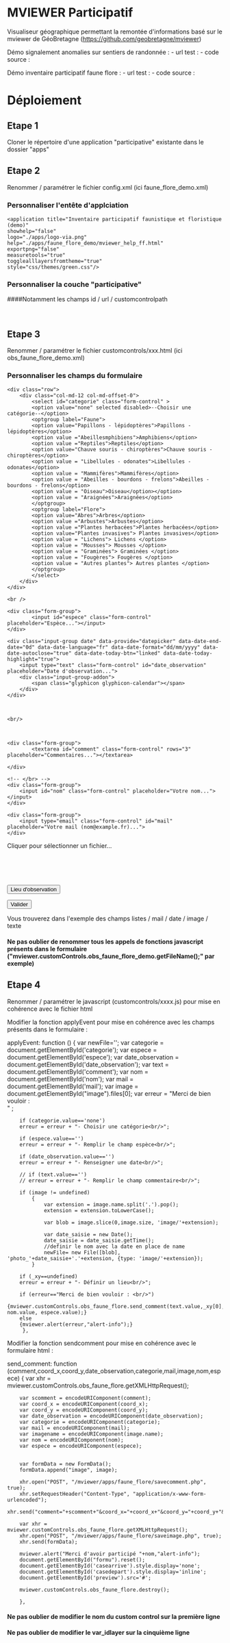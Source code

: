 MVIEWER Participatif
=============

Visualiseur géographique permettant la remontée d'informations basé sur le mviewer de GéoBretagne (https://github.com/geobretagne/mviewer)

Démo signalement anomalies sur sentiers de randonnée :
	- url test :
	- code source :
	
Démo inventaire participatif faune flore :
	- url test :
	- code source :
	
Déploiement
=============

Etape 1
-----------

Cloner le répertoire d'une application "participative" existante dans le dossier "apps"

Etape 2
-----------

Renommer / paramétrer le fichier config.xml (ici faune_flore_demo.xml)

### Personnaliser l'entête d'applciation


	<application title="Inventaire participatif faunistique et floristique (demo)"  
	showhelp="false"  
	logo="./apps/logo-via.png"  
	help="./apps/faune_flore_demo/mviewer_help_ff.html"  
	exportpng="false"  
	measuretools="true"  
	togglealllayersfromtheme="true"  
	style="css/themes/green.css"/>
 
 ### Personnaliser la couche "participative"
 
 ####Notamment les champs id / url / customcontrolpath
 
 
  <layer id="obs_faune_flore_demo" name="Observations" visible="true" queryable="false"  
            type="customlayer" opacity="0.8" legendurl="img/blank.gif"  
            url="apps/faune_flore_demo/customlayers/obs_faune_flore_demo.js"  
            customcontrol="true"  
			customcontrolpath="apps/faune_flore_demo/customcontrols"  
            expanded="true"           
            attribution="Source: Val d'Ille-Aubigné"  
            metadata=""  
            metadata-csw="">  
   </layer>
   
   
Etape 3
-----------

Renommer / paramétrer le fichier customcontrols/xxx.html (ici obs_faune_flore_demo.xml)


### Personnaliser les champs du formulaire

<form id="formu">

	<div class="row">
		<div class="col-md-12 col-md-offset-0">
			<select id="categorie" class="form-control" >
			<option value="none" selected disabled>--Choisir une catégorie--</option>
			<optgroup label="Faune">
			<option value="Papillons - lépidoptères">Papillons - lépidoptères</option>
			<option value ="Abeillesmphibiens">Amphibiens</option>
			<option value ="Reptiles">Reptiles</option>
			<option value="Chauve souris - chiroptères">Chauve souris - chiroptères</option>
			<option value = "Libellules - odonates">Libellules - odonates</option>
			<option value = "Mammifères">Mammifères</option>
			<option value = "Abeilles - bourdons - frelons">Abeilles - bourdons - frelons</option>
			<option value = "Oiseau">Oiseau</option></option>
			<option value = "Araignées">Araignées</option>
			</optgroup>
			<optgroup label="Flore">
			<option value="Abres">Arbres</option>
			<option value ="Arbustes">Arbustes</option>
			<option value ="Plantes herbacées">Plantes herbacées</option>
			<option value="Plantes invasives"> Plantes invasives</option>
			<option value = "Lichens"> Lichens </option>
			<option value = "Mousses"> Mousses </option>
			<option value = "Graminées"> Graminées </option>
			<option value = "Fougères"> Fougères </option>
			<option value = "Autres plantes"> Autres plantes </option>
			</optgroup>
			</select>
		</div>
	</div>
	
	<br />
	
	<div class="form-group">
			<input id="espece" class="form-control" placeholder="Espèce..."></input>			
	</div>
	
	<div class="input-group date" data-provide="datepicker" data-date-end-date="0d" data-date-language="fr" data-date-format="dd/mm/yyyy" data-date-autoclose="true" data-date-today-btn="linked" data-date-today-highlight="true">
		<input type="text" class="form-control" id="date_observation" placeholder="Date d'observation...">
		<div class="input-group-addon">
			<span class="glyphicon glyphicon-calendar"></span>
		</div>
	</div>
	
	

	<br/>
	
	
	
	<div class="form-group">
			<textarea id="comment" class="form-control" rows="3" placeholder="Commentaires..."></textarea>
			
	</div>
	
	<!-- </br> -->
	<div class="form-group">
		<input id="nom" class="form-control" placeholder="Votre nom..."></input>
	</div>	
	
	<div class="form-group">
		<input type="email" class="form-control" id="mail" placeholder="Votre mail (nom@example.fr)...">
	</div>
	
   <div class="dropzone dz-clickable" id="depose" onclick="getElementById('image').click();">
                <div id="casedepart" class="start">
                    <div class="dz-default dz-message" >
					<span id="filename" class="fas fa-cloud-upload-alt fa-3x"></span><p>Cliquer pour sélectionner un fichier...</p><br/>
					</div>
				</div>
				<div id="casearrive" style="display:none">
				<img class="img-responsive" id="preview" src="#" alt="monimage" style="visibility:collapse"/>
				</div>
				<input type="file" id="image" name="image" class="file-upload" style="visibility:collapse" onchange="mviewer.customControls.obs_faune_flore_demo.getFileName();" accept="image/*">
    </div>
<br/>	
</form>

<div align="justify">
 <button class="btn btn-default" onclick="mviewer.customControls.obs_faune_flore_demo.getXY();">Lieu d'observation
        <span class="glyphicon glyphicon-flag" aria-hidden="true"></span>
 </button>
 
 <button class="btn btn-default" onclick="mviewer.customControls.obs_faune_flore_demo.applyEvent();">Valider
        <span class="glyphicon glyphicon-ok-sign" aria-hidden="true"></span>
 </button>
 
 </div>

Vous trouverez dans l'exemple des champs listes / mail / date / image / texte

#### Ne pas oublier de renommer tous les appels de fonctions javascript présents dans le formulaire ("mviewer.customControls.obs_faune_flore_demo.getFileName();" par exemple)


Etape 4
-----------
 Renommer / paramétrer le javascript (customcontrols/xxxx.js) pour mise en cohérence avec le fichier html
 
 Modifier la fonction applyEvent pour mise en cohérence avec les champs présents dans le formulaire :
 
 applyEvent: function ()
		 {
		var newFile='';	
		var categorie = document.getElementById('categorie');
		var espece = document.getElementById('espece');
		var date_observation = document.getElementById('date_observation');
		var text = document.getElementById('comment');
		var nom = document.getElementById('nom');
		var mail = document.getElementById('mail');
		var image = document.getElementById("image").files[0];
		var erreur = "Merci de bien vouloir : <br/>" ;
		
		
		if (categorie.value=='none')
		erreur = erreur + "- Choisir une catégorie<br/>";
		
		if (espece.value=='')
		erreur = erreur + "- Remplir le champ espèce<br/>";
	
		if (date_observation.value=='')
		erreur = erreur + "- Renseigner une date<br/>";
		
		// if (text.value=='')
		// erreur = erreur + "- Remplir le champ commentaire<br/>";
	
		if (image != undefined)
			{
				var extension = image.name.split('.').pop();
				extension = extension.toLowerCase();

				var blob = image.slice(0,image.size, 'image/'+extension);

				var date_saisie = new Date();
				date_saisie = date_saisie.getTime();
				//definir le nom avec la date en place de name
				newFile= new File([blob], 'photo_'+date_saisie+'.'+extension, {type: 'image/'+extension});
			}
			
		if (_xy==undefined)
		erreur = erreur + "- Définir un lieu<br/>";
		
		if (erreur=="Merci de bien vouloir : <br/>")
		{mviewer.customControls.obs_faune_flore.send_comment(text.value,_xy[0],_xy[1],date_observation.value,categorie.value,mail.value,newFile, nom.value, espece.value);}
		else
		{mviewer.alert(erreur,"alert-info");}
		 },
 
 Modifier la fonction sendcomment pour mise en cohérence avec le formulaire html :
 
 send_comment: function (comment,coord_x,coord_y,date_observation,categorie,mail,image,nom,espece)
		{
		var xhr = mviewer.customControls.obs_faune_flore.getXMLHttpRequest();
		
		var scomment = encodeURIComponent(comment);
		var coord_x = encodeURIComponent(coord_x);
		var coord_y = encodeURIComponent(coord_y);
		var date_observation = encodeURIComponent(date_observation);
		var categorie = encodeURIComponent(categorie);
		var mail = encodeURIComponent(mail);
		var imagename = encodeURIComponent(image.name);
		var nom = encodeURIComponent(nom);
		var espece = encodeURIComponent(espece);

		
		var formData = new FormData();
		formData.append("image", image);
		
		xhr.open("POST", "/mviewer/apps/faune_flore/savecomment.php", true);
		xhr.setRequestHeader("Content-Type", "application/x-www-form-urlencoded");
		xhr.send("comment="+scomment+"&coord_x="+coord_x+"&coord_y="+coord_y+"&date_observation="+date_observation+"&categorie="+categorie+"&mail="+mail+"&imagename="+imagename+"&nom="+nom+"&espece="+espece);
		
		var xhr = mviewer.customControls.obs_faune_flore.getXMLHttpRequest();
		xhr.open("POST", "/mviewer/apps/faune_flore/saveimage.php", true);
		xhr.send(formData);
		
		mviewer.alert("Merci d'avoir participé "+nom,"alert-info");
		document.getElementById("formu").reset();
		document.getElementById('casearrive').style.display='none';
		document.getElementById('casedepart').style.display='inline';
		document.getElementById('preview').src='#';
				
		mviewer.customControls.obs_faune_flore.destroy();
		
		},
 
 #### Ne pas oublier de modifier le nom du custom control sur la première ligne
 #### Ne pas oublier de modifier le var_idlayer sur la cinquième ligne
 
 
 
 
 
 
 
